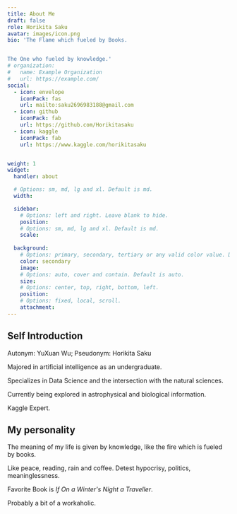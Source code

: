 ```yaml
---
title: About Me
draft: false
role: Horikita Saku
avatar: images/icon.png
bio: 'The Flame which fueled by Books. 


The One who fueled by knowledge.'
# organization:
#   name: Example Organization
#   url: https://example.com/
social:
  - icon: envelope
    iconPack: fas
    url: mailto:saku2696983188@gmail.com
  - icon: github
    iconPack: fab
    url: https://github.com/Horikitasaku
  - icon: kaggle
    iconPack: fab
    url: https://www.kaggle.com/horikitasaku


weight: 1
widget:
  handler: about

  # Options: sm, md, lg and xl. Default is md.
  width:

  sidebar:
    # Options: left and right. Leave blank to hide.
    position:
    # Options: sm, md, lg and xl. Default is md.
    scale:
  
  background:
    # Options: primary, secondary, tertiary or any valid color value. Default is primary.
    color: secondary
    image:
    # Options: auto, cover and contain. Default is auto.
    size:
    # Options: center, top, right, bottom, left.
    position:
    # Options: fixed, local, scroll.
    attachment: 
---
```


## Self Introduction

Autonym: YuXuan Wu; Pseudonym: Horikita Saku

Majored in artificial intelligence as an undergraduate.

Specializes in Data Science and the intersection with the natural sciences.

Currently being explored in astrophysical and biological information.

Kaggle Expert.

## My personality

The meaning of my life is given by knowledge, like the fire which is fueled by books.

Like peace, reading, rain and coffee. Detest hypocrisy, politics, meaninglessness.

Favorite Book is *If On a Winter's Night a Traveller*.

Probably a bit of a workaholic.